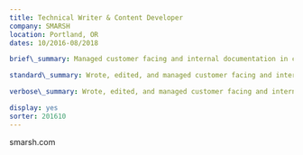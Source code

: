 ```yaml
---
title: Technical Writer & Content Developer
company: SMARSH
location: Portland, OR
dates: 10/2016-08/2018

brief\_summary: Managed customer facing and internal documentation in collaboration with Product Managers and SMEs.

standard\_summary: Wrote, edited, and managed customer facing and internal documentation in collaboration with Product Managers and SMEs; built lightweight content management tools and administered multiple content management systems.

verbose\_summary: Wrote, edited, and managed customer facing and internal documentation in collaboration with Product Managers and SMEs; built lightweight content management tools and administered multiple content management systems (SharePoint, Salesforce, Confluence, WalkMe, SnagIt).

display: yes
sorter: 201610
---
```

smarsh.com